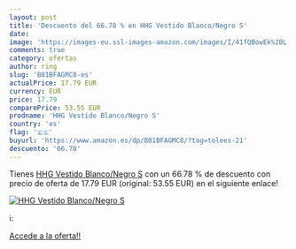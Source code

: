 ```yaml
---
layout: post
title: 'Descuento del 66.78 % en HHG Vestido Blanco/Negro S'
date: 
image: 'https://images-eu.ssl-images-amazon.com/images/I/41fQBowEk%2BL._SL200_.jpg'
comments: true
category: ofertas
author: ring
slug: 'B01BFAGMC8-es'
actualPrice: 17.79 EUR
currency: EUR
price: 17.79
comparePrice: 53.55 EUR
prodname: 'HHG Vestido Blanco/Negro S'
country: 'es'
flag: '🇪🇸'
buyurl: 'https://www.amazon.es/dp/B01BFAGMC8/?tag=tolees-21'
descuento: '66.78'
---
```


Tienes [HHG Vestido Blanco/Negro S](https://www.amazon.es/dp/B01BFAGMC8/?tag=tolees-21) con un 66.78 % de descuento con precio de oferta de 17.79 EUR (original: 53.55 EUR) en el siguiente enlace!

[![HHG Vestido Blanco/Negro S](https://images-eu.ssl-images-amazon.com/images/I/41fQBowEk%2BL._SL200_.jpg)](https://www.amazon.es/dp/B01BFAGMC8/?tag=tolees-21)

ℹ️:


[Accede a la oferta!!](https://www.amazon.es/dp/B01BFAGMC8/?tag=tolees-21)
